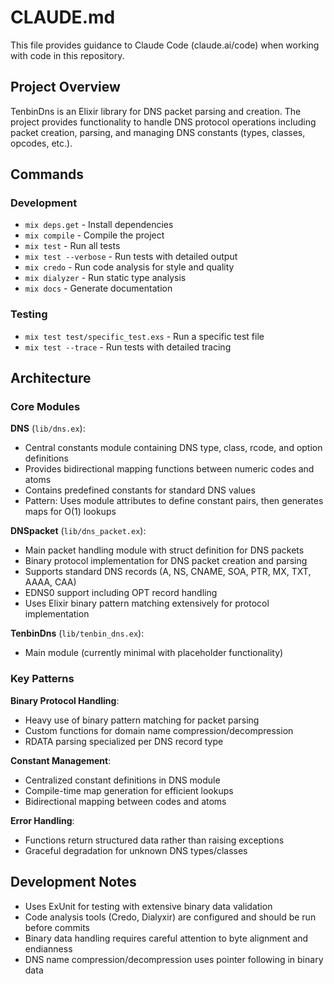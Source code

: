 # CLAUDE.md

This file provides guidance to Claude Code (claude.ai/code) when working with code in this repository.

## Project Overview

TenbinDns is an Elixir library for DNS packet parsing and creation. The project provides functionality to handle DNS protocol operations including packet creation, parsing, and managing DNS constants (types, classes, opcodes, etc.).

## Commands

### Development
- `mix deps.get` - Install dependencies
- `mix compile` - Compile the project
- `mix test` - Run all tests
- `mix test --verbose` - Run tests with detailed output
- `mix credo` - Run code analysis for style and quality
- `mix dialyzer` - Run static type analysis
- `mix docs` - Generate documentation

### Testing
- `mix test test/specific_test.exs` - Run a specific test file
- `mix test --trace` - Run tests with detailed tracing

## Architecture

### Core Modules

**DNS** (`lib/dns.ex`):
- Central constants module containing DNS type, class, rcode, and option definitions
- Provides bidirectional mapping functions between numeric codes and atoms
- Contains predefined constants for standard DNS values
- Pattern: Uses module attributes to define constant pairs, then generates maps for O(1) lookups

**DNSpacket** (`lib/dns_packet.ex`):
- Main packet handling module with struct definition for DNS packets
- Binary protocol implementation for DNS packet creation and parsing
- Supports standard DNS records (A, NS, CNAME, SOA, PTR, MX, TXT, AAAA, CAA)
- EDNS0 support including OPT record handling
- Uses Elixir binary pattern matching extensively for protocol implementation

**TenbinDns** (`lib/tenbin_dns.ex`):
- Main module (currently minimal with placeholder functionality)

### Key Patterns

**Binary Protocol Handling**:
- Heavy use of binary pattern matching for packet parsing
- Custom functions for domain name compression/decompression
- RDATA parsing specialized per DNS record type

**Constant Management**:
- Centralized constant definitions in DNS module
- Compile-time map generation for efficient lookups
- Bidirectional mapping between codes and atoms

**Error Handling**:
- Functions return structured data rather than raising exceptions
- Graceful degradation for unknown DNS types/classes

## Development Notes

- Uses ExUnit for testing with extensive binary data validation
- Code analysis tools (Credo, Dialyxir) are configured and should be run before commits
- Binary data handling requires careful attention to byte alignment and endianness
- DNS name compression/decompression uses pointer following in binary data